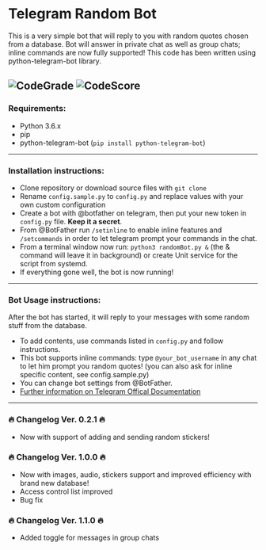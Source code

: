 # Telegram Random Bot

This is a very simple bot that will reply to you with random quotes chosen from a database.
Bot will answer in private chat as well as group chats; inline commands are now fully supported!
This code has been written using python-telegram-bot library.

![CodeGrade](https://api.codiga.io/project/31355/status/svg)
![CodeScore](https://api.codiga.io/project/31355/score/svg)
---
### Requirements:
- Python 3.6.x
- pip
- python-telegram-bot (```pip install python-telegram-bot```)

---
### Installation instructions:
- Clone repository or download source files with ```git clone```
- Rename ```config.sample.py``` to ```config.py``` and replace values with your own custom configuration
- Create a bot with @botfather on telegram, then put your new token in ```config.py``` file. **Keep it a secret**.
- From @BotFather run ```/setinline``` to enable inline features and ```/setcommands``` in order to let telegram prompt your commands in the chat.
- From a terminal window now run: ```python3 randomBot.py &``` (the & command will leave it in background) or create Unit service for the script from systemd.
- If everything gone well, the bot is now running!
  
---
### Bot Usage instructions:
After the bot has started, it will reply to your messages with some random stuff from the database.  
- To add contents, use commands listed in ```config.py``` and follow instructions.
- This bot supports inline commands: type ```@your_bot_username``` in any chat to let him prompt you random quotes! (you can also ask for inline specific content, see config.sample.py)
- You can change bot settings from @BotFather. 
- [Further information on Telegram Offical Documentation](https://core.telegram.org/bots/api)

***

### 🔥 Changelog Ver. 0.2.1 🔥
- Now with support of adding and sending random stickers!

### 🔥 Changelog Ver. 1.0.0 🔥
- Now with images, audio, stickers support and improved efficiency with brand new database!
- Access control list improved
- Bug fix

### 🔥 Changelog Ver. 1.1.0 🔥
- Added toggle for messages in group chats
